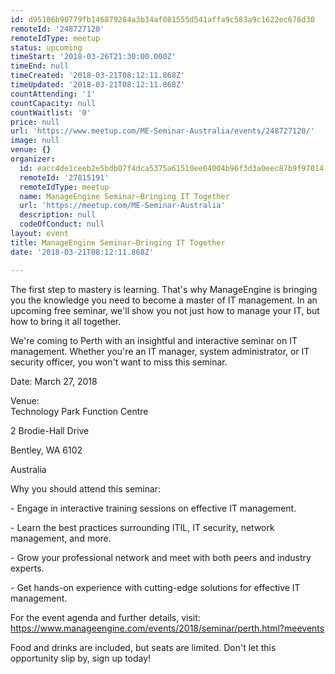 ```yaml
---
id: d95106b90779fb146879284a3b34af081555d541affa9c583a9c1622ec676d30
remoteId: '248727120'
remoteIdType: meetup
status: upcoming
timeStart: '2018-03-26T21:30:00.000Z'
timeEnd: null
timeCreated: '2018-03-21T08:12:11.868Z'
timeUpdated: '2018-03-21T08:12:11.868Z'
countAttending: '1'
countCapacity: null
countWaitlist: '0'
price: null
url: 'https://www.meetup.com/ME-Seminar-Australia/events/248727120/'
image: null
venue: {}
organizer:
  id: eacc4de1ceeb2e5bdb07f4dca5375a61510ee04004b96f3d3a0eec87b9f97014
  remoteId: '27815191'
  remoteIdType: meetup
  name: ManageEngine Seminar—Bringing IT Together
  url: 'https://meetup.com/ME-Seminar-Australia'
  description: null
  codeOfConduct: null
layout: event
title: ManageEngine Seminar—Bringing IT Together
date: '2018-03-21T08:12:11.868Z'

---
```

<p>The first step to mastery is learning. That's why ManageEngine is bringing you the knowledge you need to become a master of IT management. In an upcoming free seminar, we'll show you not just how to manage your IT, but how to bring it all together.</p> <p>We're coming to Perth with an insightful and interactive seminar on IT management. Whether you're an IT manager, system administrator, or IT security officer, you won't want to miss this seminar.</p> <p>Date: March 27, 2018</p> <p>Venue:<br/>Technology Park Function Centre</p> <p>2 Brodie-Hall Drive</p> <p>Bentley, WA 6102</p> <p>Australia</p> <p>Why you should attend this seminar:</p> <p>- Engage in interactive training sessions on effective IT management.</p> <p>- Learn the best practices surrounding ITIL, IT security, network management, and more.</p> <p>- Grow your professional network and meet with both peers and industry experts.</p> <p>- Get hands-on experience with cutting-edge solutions for effective IT management.</p> <p>For the event agenda and further details, visit: <a href="https://www.manageengine.com/events/2018/seminar/perth.html?meevents" class="linkified">https://www.manageengine.com/events/2018/seminar/perth.html?meevents</a></p> <p>Food and drinks are included, but seats are limited. Don't let this opportunity slip by, sign up today!</p>
